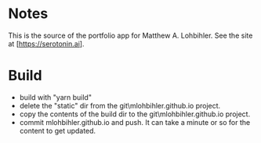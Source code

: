 Notes
=====
This is the source of the portfolio app for Matthew A. Lohbihler. See the site at [https://serotonin.ai].

Build
=====
- build with "yarn build"
- delete the "static" dir from the git\mlohbihler.github.io project.
- copy the contents of the build dir to the git\mlohbihler.github.io project.
- commit mlohbihler.github.io and push. It can take a minute or so for the content to get updated.
